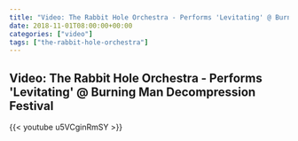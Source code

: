 ```yaml
---
title: "Video: The Rabbit Hole Orchestra - Performs 'Levitating' @ Burning Man Decompression Festival"
date: 2018-11-01T08:00:00+00:00
categories: ["video"]
tags: ["the-rabbit-hole-orchestra"]
---
```


## Video: The Rabbit Hole Orchestra - Performs 'Levitating' @ Burning Man Decompression Festival

{{< youtube u5VCginRmSY >}}